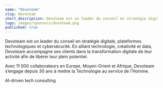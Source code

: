 ```yaml
---
name: "Devoteam"
slug: devoteam
short_description: Devoteam est un leader du conseil en stratégie digitale, plateformes technologiques et cybersécurité. En alliant technologie, créativité et data, Devoteam accompagne ses clients dans la transformation digitale de leur activité afin de libérer leur plein potentiel.
logo: images/sponsors/devoteam.png
published: true
---
```


Devoteam est un leader du conseil en stratégie digitale, plateformes technologiques et cybersécurité. En alliant technologie, créativité et data, Devoteam accompagne ses clients dans la transformation digitale de leur activité afin de libérer leur plein potentiel.

Avec 11 000 collaborateurs en Europe, Moyen-Orient et Afrique, Devoteam s’engage depuis 30 ans à mettre la Technologie au service de l’Homme.

AI-driven tech consulting
